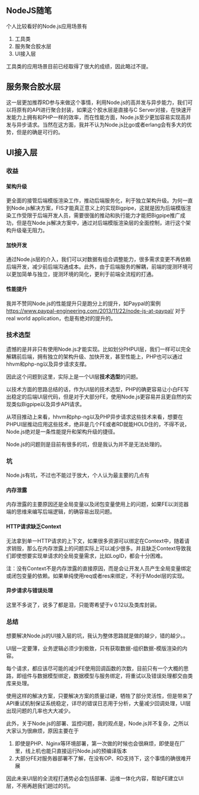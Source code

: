 NodeJS随笔
--------------------

个人比较看好的Node.js应用场景有

1. 工具类
2. 服务聚合胶水层
3. UI接入层

工具类的应用场景目前已经取得了很大的成绩，因此略过不提。

## 服务聚合胶水层

这一层更加推荐RD参与来做这个事情，利用Node.js的高并发与异步能力，我们可以将原有的API进行聚合封装，如果这个胶水层是直接与C Server对接，在快速开发能力上拥有和PHP一样的效率，而在性能方面，Node.js至少更加容易实现高并发与异步请求。当然在这方面，我并不认为Node.js比go或者erlang会有多大的优势，但是的确是可行的。

## UI接入层

### 收益

#### 架构升级

更全面的接管后端模版渲染工作，推动后端服务化，利于独立架构升级。为何一直到Node.js解决方案，FIS才能真正意义上的实现Bigpipe，这就是因为后端模版渲染工作受限于后端开发人员，需要很强的推动和执行能力才能把Bigpipe推广成功，但是在Node.js解决方案中，通过对后端模版渲染层的全面控制，进行这个架构升级毫无阻力。

#### 加快开发

通过Node.js层的介入，我们可以对数据有组合调整能力，很多需求变更不再依赖后端开发，减少前后端沟通成本。此外，由于后端服务的解耦，前端的提测环境可以更加简单与独立，提测环境的简化，更利于前端全流程的打通。

#### 性能提升

我并不赞同Node.js的性能提升只是跑分上的提升，如Paypal的案例 https://www.paypal-engineering.com/2013/11/22/node-js-at-paypal/ 对于real world application，也是有绝对的提升的。

### 技术选型

遗憾的是并非只有使用Node.js才能实现。比如划分PHPUI层，我们一样可以完全解耦前后端，拥有独立的架构升级、加快开发，甚至性能上，PHP也可以通过hhvm和php-ng以及异步请求支撑。

因此这个问题到这里，实际上是一个UI层**技术选型**的问题。

以技术方面的思路总结的话，作为UI层的技术选型，PHP的确更容易让小白FE写出稳定的后端UI层代码，但是对于大部分FE，使用Node.js更容易并且更自然的实现类似Bigpipe以及异步API请求。

从项目推动上来看，hhvm和php-ng以及PHP异步请求这些技术来看，想要在PHPUI层推动应用这些技术，绝非是几个FE或者RD就能HOLD住的，不得不说，Node.js绝对是一条性能提升和架构升级的捷径。

Node.js的问题则是目前有很多的坑，但是我认为并不是无法处理的。

### 坑

Node.js有坑，不过也不能过于放大，个人认为最主要的几点有

#### 内存泄露

内存泄露的主要原因还是全局变量以及闭包变量使用上的问题，如果FE以浏览器端的思维来编写后端逻辑，的确容易出现问题。

#### HTTP请求缺乏Context

无法拿到单一HTTP请求的上下文，如果很多资源可以绑定在Context中，随着请求销毁，那么在内存泄露上的问题实际上可以减少很多。并且缺乏Context导致我们即使想要实现单请求的全局变量需求，比如LogID，都会十分困难。

注：没有Context不是内存泄露的直接原因，而是会让开发人员产生全局变量绑定或闭包变量的依赖。如果单纯使用req或者res来绑定，不利于Model层的实现。

#### 异步请求与错误处理

这里不多说了，说多了都是泪，只能寄希望于v 0.12以及类库封装。

### 总结
 
想要解决Node.js的UI接入层的坑，我认为整体思路就是做的越少，错的越少。。

UI层一定要薄，业务逻辑必须少到极致，只有获取数据-组织数据-模版渲染的内容。

每个请求，都应该尽可能的减少FE使用回调函数的次数，目前只有一个大概的思路，即组件与数据模型绑定，数据模型与服务绑定，将重试以及错误处理都交由类库来处理。

使用这样的解决方案，只要解决方案的质量过硬，牺牲了部分灵活性，但是带来了API重试机制保证系统稳定，详尽的错误日志用于分析，大量减少回调处理，UI层出现问题的几率也大大减少。

此外，关于Node.js的部署、监控问题，我的观点是，Node.js并不复杂，之所以大家认为很麻烦，原因主要在于

1. 即使是PHP、Nginx等环境部署，第一次做的时候也会很麻烦，即使是在厂里，线上机也能只直接运行Node.js的预编译版本
2. 大部分FE对服务器部署不了解，在没有OP、RD支持下，这个事情的确很难开展

因此未来UI层的全流程打通势必会包括部署、运维一体化内容，帮助FE建立UI层，不用再趟我们趟过的坑。

